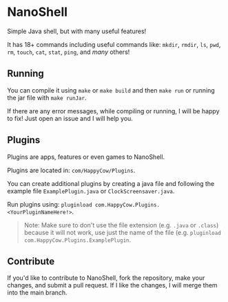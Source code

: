 # NanoShell
Simple Java shell, but with many useful features!

It has 18+ commands including useful commands like: `mkdir`, `rmdir`, `ls`, `pwd`, `rm`, `touch`, `cat`, `stat`, `ping`, and *many* others!

## Running
You can compile it using `make` or `make build` and then `make run` or running the jar file with `make runJar`.

If there are any error messages, while compiling or running, I will be happy to fix! Just open an issue and I will help you.

## Plugins
Plugins are apps, features or even games to NanoShell.

Plugins are located in: `com/HappyCow/Plugins`.

You can create additional plugins by creating a java file and following the example file `ExamplePlugin.java` or `ClockScreensaver.java`.

Run plugins using: `pluginload com.HappyCow.Plugins.<YourPluginNameHere!>`.

> Note:
> Make sure to don't use the file extension (e.g. `.java` or `.class`) because it will not work, use just the name of the file (e.g. `pluginload com.HappyCow.Plugins.ExamplePlugin`.

## Contribute
If you'd like to contribute to NanoShell, fork the repository, make your changes, and submit a pull request. If I like the changes, I will merge them into the main branch.
